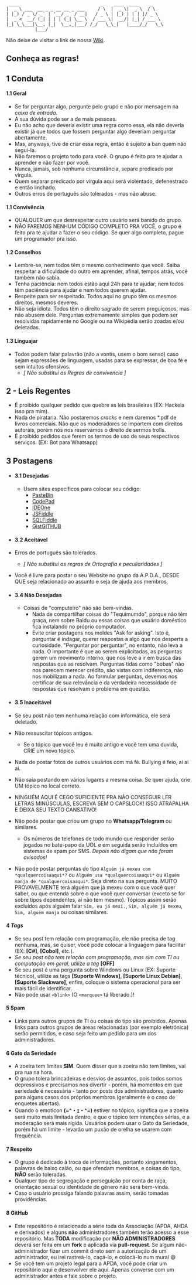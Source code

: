 
     ____                               _    ____  ____    _    
    |  _ \ ___  __ _ _ __ __ _ ___     / \  |  _ \|  _ \  / \   
    | |_) / _ \/ _` | '__/ _` / __|   / _ \ | |_) | | | |/ _ \  
    |  _ <  __/ (_| | | | (_| \__ \  / ___ \|  __/| |_| / ___ \ 
    |_| \_\___|\__, |_|  \__,_|___/ /_/   \_\_|   |____/_/   \_\
               |___/                                            

Não deixe de visitar o link de nossa [Wiki](https://github.com/APDA-HQ/APDA/wiki).

## Conheça as regras!

   
## 1 Conduta

#### 1.1 Geral 
- Se for perguntar algo, pergunte pelo grupo e não por mensagem na *caixa de entrada*. 
 - A sua dúvida pode ser a de mais pessoas. 
 - Eu não acho que deveria existir uma regra como essa, ela não deveria existir já que todos que fossem perguntar algo deveriam perguntar abertamente. 
 - Mas, anyways, tive de criar essa regra, então é sujeito a ban quem não segui-la.
- Não faremos o projeto todo para você. O grupo é feito pra te ajudar a aprender e não fazer por você.
- Nunca, jamais, sob nenhuma circunstância, separe predicado por vírgula. 
 - Quem separar predicado por vírgula aqui será violentado, defenestrado e então linchado. 
 - Outros erros de português são tolerados - mas não abuse.


#### 1.1 Convivência 
   - QUALQUER um que desrespeitar outro usuário será banido do grupo.
   - NÃO FAREMOS NENHUM CÓDIGO COMPLETO PRA VOCÊ, o grupo é feito pra te ajudar a fazer o seu código. Se quer algo completo, pague um programador pra isso.

#### 1.2 Conselhos 
- Lembre-se, nem todos têm o mesmo conhecimento que você. Saiba respeitar a dificuldade do outro em aprender, afinal, tempos atrás, você também não sabia.
- Tenha paciência: nem todos estão aqui 24h para te ajudar; nem todos têm paciência para ajudar e nem todos querem ajudar.
- Respeite para ser respeitado. Todos aqui no grupo têm os mesmos direitos, mesmos deveres.
- Não seja idiota. Todos têm o direito sagrado de serem preguiçosos, mas não abusem dele. Perguntas extremamente simples que podem ser resolvidas rapidamente no Google ou na Wikipédia serão zoadas e/ou deletadas.
   
#### 1.3 Linguajar
- Todos podem falar palavrão (não a vontis, usem o bom senso) caso sejam expressões de linguagem, usadas para se expressar, de boa fé e sem intuitos ofensivos.
    - *[ Não substitui as Regras de convivencia ]*
 


## 2 - Leis Regentes
   - É proibido qualquer pedido que quebre as leis brasileiras (EX: Hackeia isso pra mim).
   - Nada de pirataria. Não postaremos _cracks_ e nem daremos *.pdf de livros comerciais. Não que os moderadores se importem com direitos autorais, porém nós nos reservamos o direito de sermos trolls.
   - É proibido pedidos que ferem os termos de uso de seus respectivos serviços. (EX: Bot para Whatsapp)

## 3 Postagens
- #### 3.1 Desejadas
  - Usem sites específicos para colocar seu código: 
    - [PasteBin](http://pastebin.com/)
    - [CodePad](http://codepad.org/)
    - [IDEOne](http://ideone.com/)
    - [JSFiddle](http://jsfiddle.net/)
    - [SQLFiddle](http://sqlfiddle.com/)  
    - [GistGITHUB](http://gist.github.com/)

- #### 3.2 Aceitável
 - Erros de português são tolerados. 
   - *[ Não substitui as regras de Ortografia e peculiaridades ]*
 - Você é livre para postar o seu Website no grupo da A.P.D.A., DESDE QUE seja relacionado ao assunto e seja de ajuda aos membros. 

- #### 3.4 Não Desejadas   
  - Coisas de "computeiro" não são bem-vindas. 
    - Nada de compartilhar coisas do "Tequimumdo", porque não têm graça, nem sobre Baidu ou essas coisas que usuário doméstico fica instalando no próprio computador.
    - Evite criar postagens nos moldes "Ask for asking". Isto é, perguntar é indagar, querer respostas a algo que nos desperta a curiosidade. "Perguntar por perguntar", no entanto, não leva a nada. O importante é que ao serem explicitadas, as perguntas gerem um movimento interno, que nos leve a ir em busca das respostas que as resolvam.
Perguntas tidas como "bobas" não nos parecem merecer crédito, são vistas com indiferença, não nos mobilizam a nada. Ao formular perguntas, devemos nos certificar de sua relevância e da verdadeira necessidade de respostas que resolvam o problema em questão.

- #### 3.5 Inaceitável
 - Se seu post não tem nenhuma relação com informática, ele será deletado.
 - Não ressuscitar tópicos antigos. 
   - Se o tópico que você leu é muito antigo e você tem uma duvida, CRIE um novo tópico. 
 - Nada de postar fotos de outros usuários com má fé. Bullying é feio, ai ai ai.
 - Não saia postando em vários lugares a mesma coisa. Se quer ajuda, crie UM tópico no local correto.
 - NINGUÉM AQUI É CEGO SUFICIENTE PRA NÃO CONSEGUIR LER LETRAS MINÚSCULAS, ESCREVA SEM O CAPSLOCK! ISSO ATRAPALHA E DEIXA SEU TEXTO CANSATIVO!
 - Não pode postar que criou um grupo no **Whatsapp/Telegram** ou similares.
   - Os números de telefones de todo mundo que responder serão jogados no bate-papo da UOL e em seguida serão incluídos em sistemas de spam por SMS. *Depois não digam que não foram avisados!*
 - Não pode postar perguntas do tipo `Alguém já mexeu com *qualquercoisaaqui*?` ou `Alguém usa *qualquercoisaaqui*` ou `Alguém manja de *qualquercoisaaqui*`. Seja direto na sua pergunta. MUITO PROVAVELMENTE terá alguém que já mexeu com o que você quer saber, ou que entenda sobre o que você quer conversar (exceto se for sobre tipos dependentes, aí não tem mesmo). Tópicos assim serão excluídos após alguém falar `Sim, eu já mexi.`, `Sim, alguém já mexeu`, `Sim, alguém manja` ou coisas similares.

#### 4 *Tags*
 - Se seu post tem relação com programação, ele não precisa de tag nenhuma, mas, se quiser, você pode colocar a linguagem para facilitar (EX: **[C#]**, **[Cobol]**, etc.).
 - *Se seu post não tem relação com programação, mas sim com TI ou computação em geral, utilize a tag* **[OFF]** 
 - Se seu post é uma pergunta sobre Windows ou Linux (EX: Suporte técnico), utilize as tags **[Suporte Windows]**, **[Suporte Linux Debian]**, **[Suporte Slackware]**, enfim, coloque o sistema operacional para ser mais fácil de identificar.
 - Não pode usar `<blink>` (O `<marquee>` tá liberado.)!

#### 5 Spam
   - Links para outros grupos de TI ou coisas do tipo são proibidos. Apenas links para outros grupos de áreas relacionadas (por exemplo eletrônica) serão permitidos, e caso seja feito um pedido para um dos administradores.


#### 6 Gato da Seriedade
 - A zoeira tem limites **SIM**. Quem disser que a zoeira não tem limites, vai pra rua na hora.
 - O grupo tolera brincadeiras e desvios de assuntos, pois todos somos depressivos e precisamos nos divertir - porém, há momentos em que seriedade é necessária - tanto por posts dos administradores, quanto para alguns casos dos próprios membros (geralmente é o caso de enquetes abertas).
 - Quando o emoticon **(=^・ｪ・^=)** estiver no tópico, significa que a zoeira será muito mais limitada dentro, e que o tópico tem intenções sérias, e a moderação será mais rígida. Usuários podem usar o Gato da Seriedade, porém há um limite - levarão um puxão de orelha se usarem com frequência.
  
    

#### 7 Respeito
 - O grupo é dedicado à troca de informações, portanto xingamentos, palavras de baixo calão, ou que ofendam membros, e coisas do tipo, **NÃO** serão toleradas.
 - Qualquer tipo de segregação e perseguição por conta de raça, orientação sexual ou identidade de gênero não será bem-vinda.
 - Caso o usuário prossiga falando palavras assim, serão tomadas providências.


#### 8 GitHub
 - Este repositório é relacionado a série toda da Associação (APDA, AHDA e derivados) e alguns **não** administradores também terão acesso a esse repositório. Mas **TODA** modificação por **NÃO ADMINISTRADORES** deverá ser feita em um **fork** e aplicada via **pull-request**. Se algum não-administrador fizer um commit direto sem a autorização de um administrador, eu irei rastreá-lo, caçá-lo, e colocá-lo num mural :smile:
 - Se você tem um projeto legal para a APDA, você pode criar um repositório aqui e desenvolver ele aqui. Apenas converse com um administrador antes e fale sobre o projeto.
